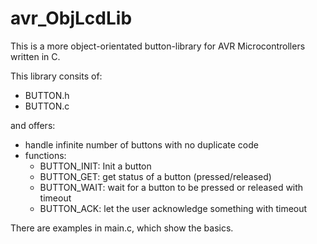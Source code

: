 avr_ObjLcdLib
=============

This is a more object-orientated button-library for AVR Microcontrollers written in C.

This library consits of:
 - BUTTON.h
 - BUTTON.c

and offers:
 - handle infinite number of buttons with no duplicate code
 - functions:
    - BUTTON_INIT: Init a button
    - BUTTON_GET: get status of a button (pressed/released)
    - BUTTON_WAIT: wait for a button to be pressed or released with timeout
    - BUTTON_ACK: let the user acknowledge something with timeout

There are examples in main.c, which show the basics.
